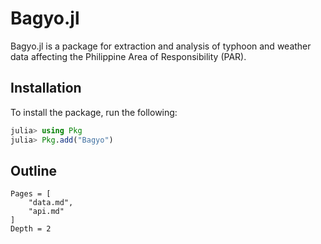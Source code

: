 # Bagyo.jl

Bagyo.jl is a package for extraction and analysis of typhoon and weather data affecting the Philippine Area of Responsibility (PAR).

## Installation
To install the package, run the following:
```julia
julia> using Pkg
julia> Pkg.add("Bagyo")
```
## Outline
```@contents
Pages = [
    "data.md",
    "api.md"
]
Depth = 2
```

